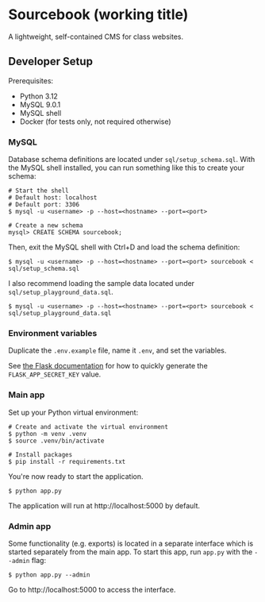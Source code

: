 # Sourcebook (working title)

A lightweight, self-contained CMS for class websites.

## Developer Setup

Prerequisites:

- Python 3.12
- MySQL 9.0.1
- MySQL shell
- Docker (for tests only, not required otherwise)

### MySQL

Database schema definitions are located under
`sql/setup_schema.sql`. With the MySQL shell installed, you can run
something like this to create your schema:

```shell
# Start the shell
# Default host: localhost
# Default port: 3306
$ mysql -u <username> -p --host=<hostname> --port=<port>

# Create a new schema
mysql> CREATE SCHEMA sourcebook;
```

Then, exit the MySQL shell with Ctrl+D and load the schema definition:

```shell
$ mysql -u <username> -p --host=<hostname> --port=<port> sourcebook < sql/setup_schema.sql
```

I also recommend loading the sample data
located under `sql/setup_playground_data.sql`.

```shell
$ mysql -u <username> -p --host=<hostname> --port=<port> sourcebook < sql/setup_playground_data.sql
```

### Environment variables

Duplicate the `.env.example` file, name it `.env`, and set the variables.

See [the Flask documentation](https://flask.palletsprojects.com/en/stable/config/#SECRET_KEY)
for how to quickly generate the `FLASK_APP_SECRET_KEY` value.

### Main app

Set up your Python virtual environment:

```shell
# Create and activate the virtual environment
$ python -m venv .venv
$ source .venv/bin/activate

# Install packages
$ pip install -r requirements.txt
```

You're now ready to start the application.

```shell
$ python app.py
```

The application will run at http://localhost:5000 by default.

### Admin app

Some functionality (e.g. exports) is located in a separate interface which is
started separately from the main app. To start this app, run `app.py`
with the `--admin` flag:

```shell
$ python app.py --admin
```

Go to http://localhost:5000 to access the interface.
